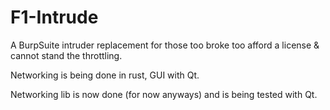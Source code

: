 # F1-Intrude
A BurpSuite intruder replacement for those too broke too afford a license &amp; cannot stand the throttling.

Networking is being done in rust, GUI with Qt. 

Networking lib is now done (for now anyways) and is being tested with Qt.
